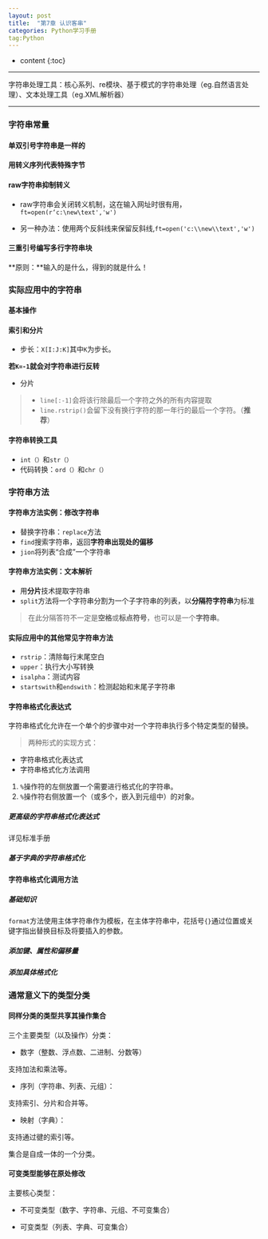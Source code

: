 ```yaml
---
layout: post
title:  "第7章 认识客串"
categories: Python学习手册                
tag:Python                        
---
```


* content
{:toc}


***
字符串处理工具：核心系列、re模块、基于模式的字符串处理（eg.自然语言处理）、文本处理工具（eg.XML解析器）
***

### 字符串常量

#### 单双引号字符串是一样的

#### 用转义序列代表特殊字节

#### raw字符串抑制转义

- raw字符串会关闭转义机制，这在输入网址时很有用，`ft=open(r‘c:\new\text','w')`

- 另一种办法：使用两个反斜线来保留反斜线,`ft=open('c:\\new\\text','w')`

#### 三重引号编写多行字符串块

**原则：**输入的是什么，得到的就是什么！

### 实际应用中的字符串

#### 基本操作

#### 索引和分片

- 步长：`X[I:J:K]`其中`K`为步长。

**若`K=-1`就会对字符串进行反转**

- 分片

> - `line[:-1]`会将该行除最后一个字符之外的所有内容提取
> - `line.rstrip()`会留下没有换行字符的那一年行的最后一个字符。（**推荐**）

#### 字符串转换工具

- `int（）`和`str（）`
- 代码转换：`ord（）`和`chr（）`

### 字符串方法

#### 字符串方法实例：修改字符串

- 替换字符串：`replace`方法
- `find`搜索字符串，返回**字符串出现处的偏移**
- `jion`将列表“合成”一个字符串

#### 字符串方法实例：**文本解析**

- 用**分片**技术提取字符串
- `split`方法将一个字符串分割为一个子字符串的列表，以**分隔符字符串**为标准
> 在此分隔答符不一定是**空格**或**标点符号**，也可以是一个**字符串**。

#### 实际应用中的其他常见字符串方法

- `rstrip`：清除每行末尾空白
- `upper`：执行大小写转换
- `isalpha`：测试内容
- `startswith`和`endswith`：检测起始和末尾子字符串

#### 字符串格式化表达式

字符串格式化允许在一个单个的步骤中对一个字符串执行多个特定类型的替换。
> 两种形式的实现方式：
- 字符串格式化表达式
- 字符串格式化方法调用

1. `%`操作符的左侧放置一个需要进行格式化的字符串。
2. `%`操作符右侧放置一个（或多个，嵌入到元组中）的对象。

##### 更高级的字符串格式化表达式

详见标准手册

##### 基于字典的字符串格式化

#### 字符串格式化调用方法

##### 基础知识

`format`方法使用主体字符串作为模板，在主体字符串中，花括号`{}`通过位置或关键字指出替换目标及将要插入的参数。

##### 添加键、属性和偏移量

##### 添加具体格式化

### 通常意义下的类型分类

#### 同样分类的类型共享其操作集合

三个主要类型（以及操作）分类：

- 数字（整数、浮点数、二进制、分数等）

支持加法和乘法等。

- 序列（字符串、列表、元组）：

支持索引、分片和合并等。

- 映射（字典）：

支持通过徤的索引等。

集合是自成一体的一个分类。

#### 可变类型能够在原处修改

主要核心类型：

- 不可变类型（数字、字符串、元组、不可变集合）

- 可变类型（列表、字典、可变集合）


